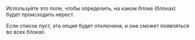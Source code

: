 Используйте это поле, чтобы определить, на каком блоке (блоках) будет происходить нерест.

Если список пуст, эта опция будет отключена, и она сможет появляться во всех блоках.